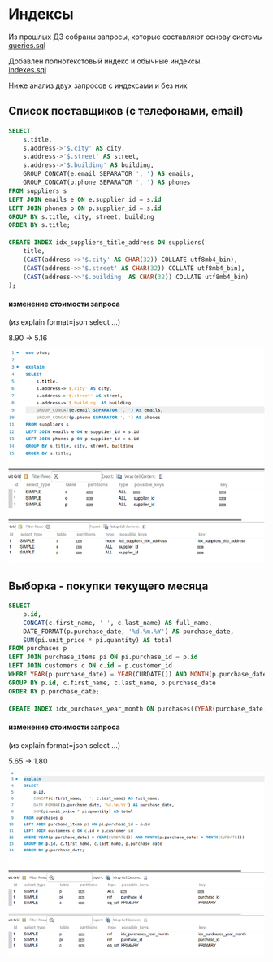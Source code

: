 # Индексы

Из прошлых ДЗ собраны запросы, которые составляют основу системы  
[queries.sql]()

Добавлен полнотекстовый индекс и обычные индексы.  
[indexes.sql]()

Ниже анализ двух запросов с индексами и без них

## Список поставщиков (с телефонами, email)
```sql
SELECT 
    s.title,
    s.address->'$.city' AS city,
    s.address->'$.street' AS street,
    s.address->'$.building' AS building,
    GROUP_CONCAT(e.email SEPARATOR ', ') AS emails,
    GROUP_CONCAT(p.phone SEPARATOR ', ') AS phones
FROM suppliers s
LEFT JOIN emails e ON e.supplier_id = s.id 
LEFT JOIN phones p ON p.supplier_id = s.id
GROUP BY s.title, city, street, building
ORDER BY s.title;

CREATE INDEX idx_suppliers_title_address ON suppliers(
    title, 
    (CAST(address->>'$.city' AS CHAR(32)) COLLATE utf8mb4_bin), 
    (CAST(address->>'$.street' AS CHAR(32)) COLLATE utf8mb4_bin), 
    (CAST(address->>'$.building' AS CHAR(32)) COLLATE utf8mb4_bin)
);
```

#### изменение стоимости запроса  
(из explain format=json select ...)

8.90 -> 5.16

![Explain до добавления индекса](./images/list_before.png)
![Explain после добавления индекса](./images/list_after.png)

## Выборка - покупки текущего месяца
```sql
SELECT 
    p.id,
    CONCAT(c.first_name, ' ', c.last_name) AS full_name,
    DATE_FORMAT(p.purchase_date, '%d.%m.%Y') AS purchase_date,
    SUM(pi.unit_price * pi.quantity) AS total
FROM purchases p 
LEFT JOIN purchase_items pi ON pi.purchase_id = p.id
LEFT JOIN customers c ON c.id = p.customer_id
WHERE YEAR(p.purchase_date) = YEAR(CURDATE()) AND MONTH(p.purchase_date) = MONTH(CURDATE())
GROUP BY p.id, c.first_name, c.last_name, p.purchase_date
ORDER BY p.purchase_date;

CREATE INDEX idx_purchases_year_month ON purchases((YEAR(purchase_date)), (MONTH(purchase_date)));
```

#### изменение стоимости запроса  
(из explain format=json select ...)

5.65 -> 1.80

![Explain до добавления индекса](./images/choice_before.png)
![Explain после добавления индекса](./images/choice_after.png)

